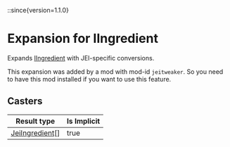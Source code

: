 ::since{version=1.1.0}
# Expansion for IIngredient

Expands [IIngredient](/vanilla/api/items/IIngredient) with JEI-specific conversions.

This expansion was added by a mod with mod-id `jeitweaker`. So you need to have this mod installed if you want to use this feature.

## Casters

| Result type | Is Implicit |
|-------------|-------------|
| [JeiIngredient](/mods/JEITweaker/API/Component/JeiIngredient)[] | true |

